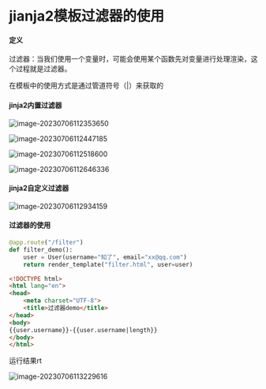 # jianja2模板过滤器的使用

#### 定义

过滤器：当我们使用一个变量时，可能会使用某个函数先对变量进行处理渲染，这个过程就是过滤器。

在模板中的使用方式是通过管道符号（|）来获取的

#### jinja2内置过滤器

![image-20230706112353650](C:/Users/volet/AppData/Roaming/Typora/typora-user-images/image-20230706112353650.png)

![image-20230706112447185](C:\Users\volet\AppData\Roaming\Typora\typora-user-images\image-20230706112447185.png)

![image-20230706112518600](C:\Users\volet\AppData\Roaming\Typora\typora-user-images\image-20230706112518600.png)

![image-20230706112646336](C:\Users\volet\AppData\Roaming\Typora\typora-user-images\image-20230706112646336.png)

#### jinja2自定义过滤器

![image-20230706112934159](C:\Users\volet\AppData\Roaming\Typora\typora-user-images\image-20230706112934159.png)

#### 过滤器的使用

```python
@app.route("/filter")
def filter_demo():
    user = User(username="知了", email="xx@qq.com")
    return render_template("filter.html", user=user)
```

```html
<!DOCTYPE html>
<html lang="en">
<head>
    <meta charset="UTF-8">
    <title>过滤器demo</title>
</head>
<body>
{{user.username}}-{{user.username|length}}
</body>
</html>
```

运行结果rt

![image-20230706113229616](https://gitee.com/zcy-02/typora-images/raw/master/img/202307111702030.png)
